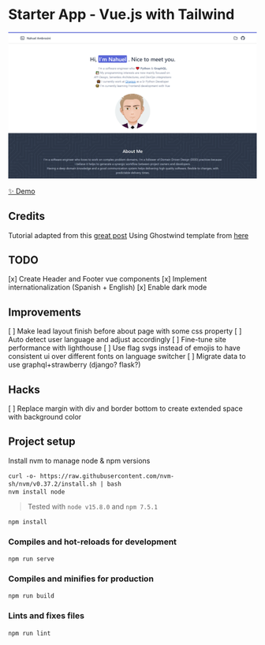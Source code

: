 # Starter App - Vue.js with Tailwind

<img width="1164" alt="Example Screenshot" src="homepage.png">

[✨ Demo](https://dreamy-lumiere-c0033c.netlify.app/)

## Credits

Tutorial adapted from this [great post](https://dev.to/vonagedev/using-tailwind-css-with-vue-js-b1b)
Using Ghostwind template from [here](https://github.com/tailwindtoolbox/Ghostwind)

## TODO
 [x] Create Header and Footer vue components
 [x] Implement internationalization (Spanish + English)
 [x] Enable dark mode

## Improvements
 [ ] Make lead layout finish before about page with some css property
 [ ] Auto detect user language and adjust accordingly
 [ ] Fine-tune site performance with lighthouse
 [ ] Use flag svgs instead of emojis to have consistent ui over different fonts on language switcher
 [ ] Migrate data to use graphql+strawberry (django? flask?)

## Hacks
 [ ] Replace margin with div and border bottom to create extended space with background color


## Project setup
Install nvm to manage node & npm versions
```
curl -o- https://raw.githubusercontent.com/nvm-sh/nvm/v0.37.2/install.sh | bash
nvm install node
```
>Tested with `node v15.8.0` and `npm 7.5.1`

```
npm install
```

### Compiles and hot-reloads for development
```
npm run serve
```

### Compiles and minifies for production
```
npm run build
```

### Lints and fixes files
```
npm run lint
```